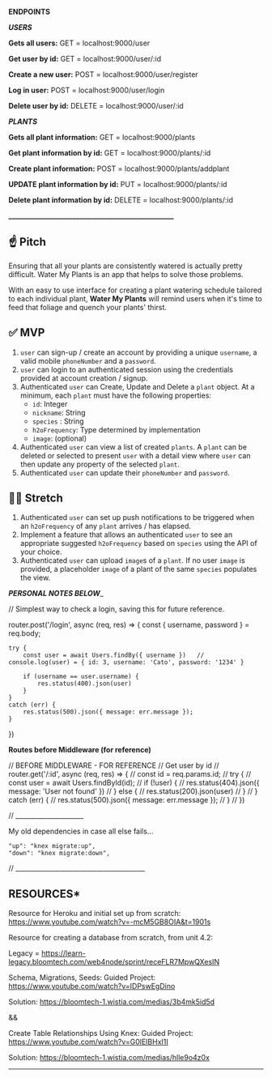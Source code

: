 **ENDPOINTS** 

**___USERS___**


**Gets all users:**
GET = localhost:9000/user

**Get user by id:**
GET = localhost:9000/user/:id

**Create a new user:**
POST = localhost:9000/user/register

**Log in user:**
POST = localhost:9000/user/login

**Delete user by id:**
DELETE = localhost:9000/user/:id


**___PLANTS___**

**Gets all plant information:**
GET = localhost:9000/plants

**Get plant information by id:**
GET = localhost:9000/plants/:id

**Create plant information:**
POST = localhost:9000/plants/addplant

**UPDATE plant information by id:**
PUT = localhost:9000/plants/:id

**Delete plant information by id:**
DELETE = localhost:9000/plants/:id



**_________________________________________________**





## ☝️ **Pitch**

Ensuring that all your plants are consistently watered is actually pretty difficult. Water My Plants is an app that helps to solve those problems. 

With an easy to use interface for creating a plant watering schedule tailored to each individual plant, **Water My Plants** will remind users when it's time to feed that foliage and quench your plants' thirst.


## ✅  **MVP**

1. `user` can sign-up / create an account by providing a unique `username`, a valid mobile `phoneNumber` and a `password`. 
2. `user` can login to an authenticated session using the credentials provided at account creation / signup.
3. Authenticated `user` can Create, Update and Delete a `plant` object. At a minimum, each `plant` must have the following properties: 
    - `id`: Integer
    - `nickname`: String
    - `species` : String
    - `h2oFrequency`: Type determined by implementation
    - `image`: (optional)
4. Authenticated `user` can view a list of created `plants`.  A `plant` can be deleted or selected to present `user` with a detail view where `user` can then update any property of the selected `plant`. 
5. Authenticated `user` can update their `phoneNumber` and `password`.



## 🏃‍♀️ **Stretch**
1. Authenticated `user` can set up push notifications to be triggered when an `h2oFrequency` of any `plant` arrives / has elapsed. 
2. Implement a feature that allows an authenticated `user` to see an appropriate suggested `h2oFrequency` based on `species` using the API of your choice. 
3. Authenticated `user` can upload `image`s of a `plant`. If no user `image` is provided, a placeholder `image` of a plant of the same `species` populates the view.


_______________PERSONAL NOTES BELOW________________


// Simplest way to check a login, saving this for future reference.

router.post('/login', async (req, res) => {
    const { username, password } = req.body;


    try {
        const user = await Users.findBy({ username })   // console.log(user) = { id: 3, username: 'Cato', password: '1234' }

        if (username == user.username) {
            res.status(400).json(user)
        }
    }
    catch (err) {
        res.status(500).json({ message: err.message });
    }
})


__Routes before Middleware (for reference)__

// BEFORE MIDDLEWARE - FOR REFERENCE
// Get user by id
// router.get('/:id', async (req, res) => {
//     const id = req.params.id;
//     try {
//         const user = await Users.findById(id);
//         if (!user) {
//             res.status(404).json({ message: 'User not found' })
//         } else {
//             res.status(200).json(user)
//         }
//     } catch (err) {
//         res.status(500).json({ message: err.message });
//     }
// })




// _____________________

My old dependencies in case all else fails...

    "up": "knex migrate:up",
    "down": "knex migrate:down",
    
    
// ________________________________________
    
## **RESOURCES***

Resource for Heroku and initial set up from scratch: https://www.youtube.com/watch?v=-mcM5GB8OIA&t=1901s

Resource for creating a database from scratch, from unit 4.2: 

Legacy = https://learn-legacy.bloomtech.com/web4node/sprint/receFLR7MpwQXesIN

Schema, Migrations, Seeds:
Guided Project: https://www.youtube.com/watch?v=IDPswEgDino

Solution: https://bloomtech-1.wistia.com/medias/3b4mk5id5d

&&

Create Table Relationships Using Knex:
Guided Project: https://www.youtube.com/watch?v=G0lEIBHxI1I 

Solution: https://bloomtech-1.wistia.com/medias/hlle9o4z0x






-----------------------------------------------------------------------------------

